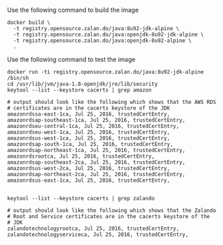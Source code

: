 Use the following command to build the image

    docker build \
      -t registry.opensource.zalan.do/java:8u92-jdk-alpine \
      -t registry.opensource.zalan.do/java:openjdk-8u92-jdk-alpine \
      -t registry.opensource.zalan.do/java:openjdk-8u92-alpine \
      .

Use the following command to test the image

    docker run -ti registry.opensource.zalan.do/java:8u92-jdk-alpine /bin/sh
    cd /usr/lib/jvm/java-1.8-openjdk/jre/lib/security
    keytool --list --keystore cacerts | grep amazon
    
    # output should look like the following which shows that the AWS RDS
    # certificates are in the cacerts keystore of the JDK
    amazonrdssa-east-1ca, Jul 25, 2016, trustedCertEntry, 
    amazonrdsap-southeast-1ca, Jul 25, 2016, trustedCertEntry, 
    amazonrdseu-central-1ca, Jul 25, 2016, trustedCertEntry, 
    amazonrdseu-west-1ca, Jul 25, 2016, trustedCertEntry, 
    amazonrdsus-west-1ca, Jul 25, 2016, trustedCertEntry, 
    amazonrdsap-south-1ca, Jul 25, 2016, trustedCertEntry, 
    amazonrdsap-northeast-1ca, Jul 25, 2016, trustedCertEntry, 
    amazonrdsrootca, Jul 25, 2016, trustedCertEntry, 
    amazonrdsap-southeast-2ca, Jul 25, 2016, trustedCertEntry, 
    amazonrdsus-west-2ca, Jul 25, 2016, trustedCertEntry, 
    amazonrdsap-northeast-2ca, Jul 25, 2016, trustedCertEntry, 
    amazonrdsus-east-1ca, Jul 25, 2016, trustedCertEntry, 

    
    keytool --list --keystore cacerts | grep zalando
    
    # output should look like the following which shows that the Zalando
    # Root and Service certificates are in the cacerts keystore of the
    # JDK
    zalandotechnologyrootca, Jul 25, 2016, trustedCertEntry, 
    zalandotechnologyserviceca, Jul 25, 2016, trustedCertEntry, 
